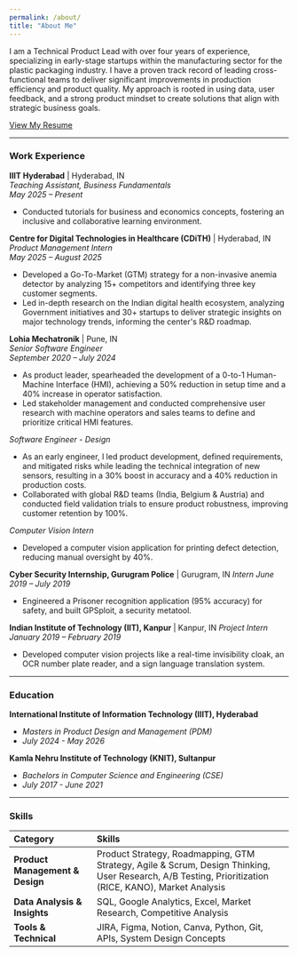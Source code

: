 ```yaml
---
permalink: /about/
title: "About Me"
---
```


I am a Technical Product Lead with over four years of experience, specializing in early-stage startups within the manufacturing sector for the plastic packaging industry. I have a proven track record of leading cross-functional teams to deliver significant improvements in production efficiency and product quality. My approach is rooted in using data, user feedback, and a strong product mindset to create solutions that align with strategic business goals.

[View My Resume](https://drive.google.com/drive/folders/1S7-XrgFijp-Jpd7bezqt1QFVx8VNaWlQ)

---

### Work Experience

**IIIT Hyderabad** | Hyderabad, IN  
*Teaching Assistant, Business Fundamentals*  
*May 2025 – Present*
- Conducted tutorials for business and economics concepts, fostering an inclusive and collaborative learning environment.

**Centre for Digital Technologies in Healthcare (CDiTH)** | Hyderabad, IN  
*Product Management Intern*  
*May 2025 – August 2025*
- Developed a Go-To-Market (GTM) strategy for a non-invasive anemia detector by analyzing 15+ competitors and identifying three key customer segments.
- Led in-depth research on the Indian digital health ecosystem, analyzing Government initiatives and 30+ startups to deliver strategic insights on major technology trends, informing the center's R&D roadmap.

**Lohia Mechatronik** | Pune, IN  
*Senior Software Engineer*  
*September 2020 – July 2024*
- As product leader, spearheaded the development of a 0-to-1 Human-Machine Interface (HMI), achieving a 50% reduction in setup time and a 40% increase in operator satisfaction.
- Led stakeholder management and conducted comprehensive user research with machine operators and sales teams to define and prioritize critical HMI features.

*Software Engineer - Design*
- As an early engineer, I led product development, defined requirements, and mitigated risks while leading the technical integration of new sensors, resulting in a 30% boost in accuracy and a 40% reduction in production costs.
- Collaborated with global R&D teams (India, Belgium & Austria) and conducted field validation trials to ensure product robustness, improving customer retention by 100%.

*Computer Vision Intern*
- Developed a computer vision application for printing defect detection, reducing manual oversight by 40%.

**Cyber Security Internship, Gurugram Police** | Gurugram, IN
*Intern*
*June 2019 – July 2019*
- Engineered a Prisoner recognition application (95% accuracy) for safety, and built GPSploit, a security metatool.

**Indian Institute of Technology (IIT), Kanpur** | Kanpur, IN
*Project Intern*
*January 2019 – February 2019*
- Developed computer vision projects like a real-time invisibility cloak, an OCR number plate reader, and a sign language translation system.

---

### Education

**International Institute of Information Technology (IIIT), Hyderabad**
- *Masters in Product Design and Management (PDM)*
- *July 2024 - May 2026*

**Kamla Nehru Institute of Technology (KNIT), Sultanpur**
- *Bachelors in Computer Science and Engineering (CSE)*
- *July 2017 - June 2021*

---

### Skills

| Category | Skills |
| :--- | :--- |
| **Product Management & Design** | Product Strategy, Roadmapping, GTM Strategy, Agile & Scrum, Design Thinking, User Research, A/B Testing, Prioritization (RICE, KANO), Market Analysis |
| **Data Analysis & Insights** | SQL, Google Analytics, Excel, Market Research, Competitive Analysis |
| **Tools & Technical** | JIRA, Figma, Notion, Canva, Python, Git, APIs, System Design Concepts |
